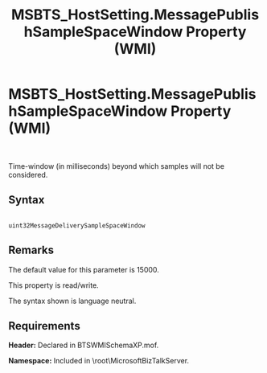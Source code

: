 ﻿---
title: MSBTS_HostSetting.MessagePublishSampleSpaceWindow Property (WMI)
TOCTitle: MSBTS_HostSetting.MessagePublishSampleSpaceWindow Property (WMI)
ms:assetid: b0770173-ddf0-4a74-a6dc-22c9e794e5eb
ms:mtpsurl: https://msdn.microsoft.com/en-us/library/Aa578124(v=BTS.80)
ms:contentKeyID: 51530582
ms.date: 08/30/2017
mtps_version: v=BTS.80
---

# MSBTS\_HostSetting.MessagePublishSampleSpaceWindow Property (WMI)

 

Time-window (in milliseconds) beyond which samples will not be considered.

## Syntax

``` 
  
uint32MessageDeliverySampleSpaceWindow  
```

## Remarks

The default value for this parameter is 15000.

This property is read/write.

The syntax shown is language neutral.

## Requirements

**Header:** Declared in BTSWMISchemaXP.mof.

**Namespace:** Included in \\root\\MicrosoftBizTalkServer.


